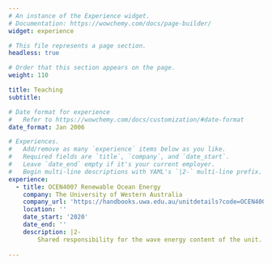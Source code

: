```yaml
---
# An instance of the Experience widget.
# Documentation: https://wowchemy.com/docs/page-builder/
widget: experience

# This file represents a page section.
headless: true

# Order that this section appears on the page.
weight: 110

title: Teaching
subtitle:

# Date format for experience
#   Refer to https://wowchemy.com/docs/customization/#date-format
date_format: Jan 2006

# Experiences.
#   Add/remove as many `experience` items below as you like.
#   Required fields are `title`, `company`, and `date_start`.
#   Leave `date_end` empty if it's your current employer.
#   Begin multi-line descriptions with YAML's `|2-` multi-line prefix.
experience:
  - title: OCEN4007 Renewable Ocean Energy
    company: The University of Western Australia
    company_url: 'https://handbooks.uwa.edu.au/unitdetails?code=OCEN4007'
    location: ''
    date_start: '2020'
    date_end: ''
    description: |2-
        Shared responsibility for the wave energy content of the unit.
        
---
```

